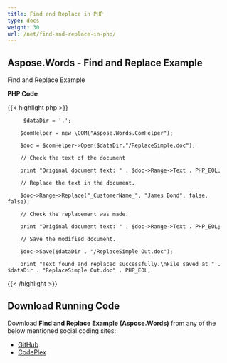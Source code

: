 ```yaml
---
title: Find and Replace in PHP
type: docs
weight: 30
url: /net/find-and-replace-in-php/
---
```


## **Aspose.Words - Find and Replace Example**
Find and Replace Example

**PHP Code**

{{< highlight php >}}

         $dataDir = '.';

        $comHelper = new \COM("Aspose.Words.ComHelper");

        $doc = $comHelper->Open($dataDir."/ReplaceSimple.doc");

        // Check the text of the document

        print "Original document text: " . $doc->Range->Text . PHP_EOL;

        // Replace the text in the document.

        $doc->Range->Replace("_CustomerName_", "James Bond", false, false);

        // Check the replacement was made.

        print "Original document text: " . $doc->Range->Text . PHP_EOL;

        // Save the modified document.

        $doc->Save($dataDir . "/ReplaceSimple Out.doc");

        print "Text found and replaced successfully.\nFile saved at " . $dataDir . "ReplaceSimple Out.doc" . PHP_EOL;

{{< /highlight >}}
## **Download Running Code**
Download **Find and Replace Example (Aspose.Words)** from any of the below mentioned social coding sites:

- [GitHub](https://github.com/aspose-words/Aspose.Words-for-.NET/blob/master/Plugins/Aspose_Words_NET_for_PHP/src/aspose/words/quickstart/FindAndReplace.php)
- [CodePlex](https://asposenetphp.codeplex.com/SourceControl/latest#Aspose.Words-for-.NET_for_PHP/src/aspose/words/quickstart/FindAndReplace.php)
